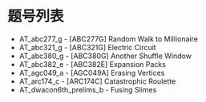 # 题号列表

- AT_abc277_g - [ABC277G] Random Walk to Millionaire
- AT_abc321_g - [ABC321G] Electric Circuit
- AT_abc380_g - [ABC380G] Another Shuffle Window
- AT_abc382_e - [ABC382E] Expansion Packs
- AT_agc049_a - [AGC049A] Erasing Vertices
- AT_arc174_c - [ARC174C] Catastrophic Roulette
- AT_dwacon6th_prelims_b - Fusing Slimes
